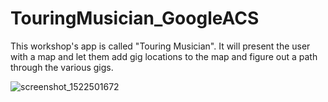 # TouringMusician_GoogleACS

This workshop's app is called "Touring Musician". It will present the user with a map and let them add gig locations to the map and figure out a path through the various gigs.


![screenshot_1522501672](https://user-images.githubusercontent.com/26044879/38163542-f5e05e3a-3512-11e8-8b81-788570a77eec.png)
